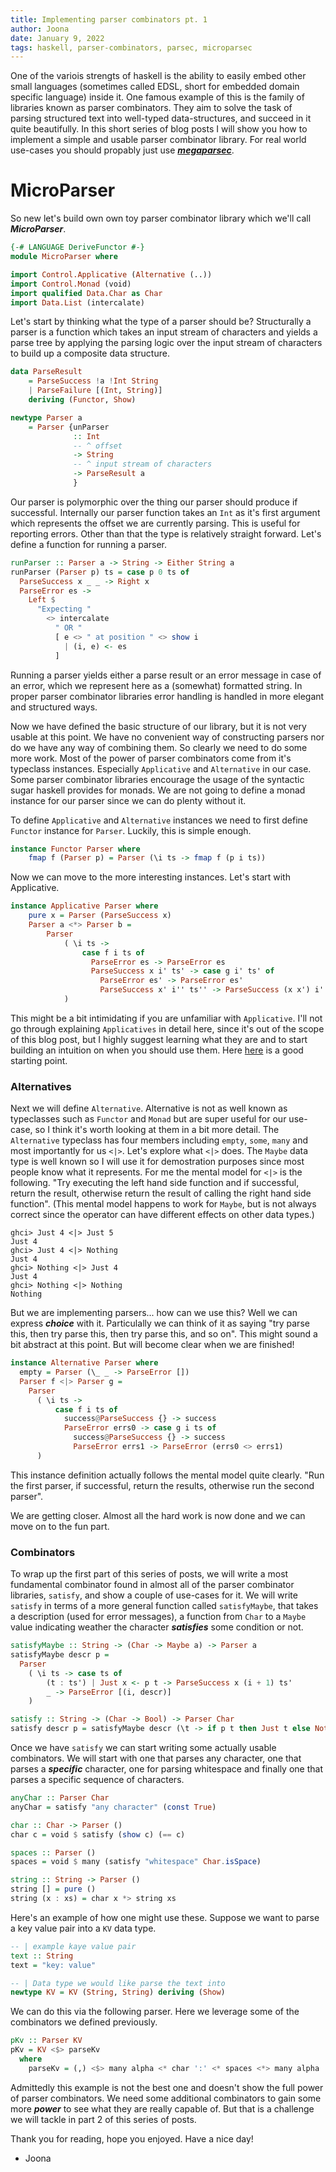 ```yaml
---
title: Implementing parser combinators pt. 1
author: Joona
date: January 9, 2022
tags: haskell, parser-combinators, parsec, microparsec
---
```


One of the variois strengts of haskell is the ability to easily embed other small languages (sometimes called EDSL, short for embedded domain specific language) inside it. One famous example of this is the family of libraries known as parser combinators. They aim to solve the task of parsing structured text into well-typed data-structures, and succeed in it quite beautifully. In this short series of blog posts I will show you how to implement a simple and usable parser combinator library. For real world use-cases you should propably just use [***megaparsec***](https://hackage.haskell.org/package/megaparsec).

# MicroParser

So new let's build own own toy parser combinator library which we'll call ***MicroParser***.

```haskell
{-# LANGUAGE DeriveFunctor #-}
module MicroParser where

import Control.Applicative (Alternative (..))
import Control.Monad (void)
import qualified Data.Char as Char
import Data.List (intercalate)
```

Let's start by thinking what the type of a parser should be? Structurally a parser is a function which takes an input stream of characters and yields a parse tree by applying the parsing logic over the input stream of characters to build up a composite data structure.

```haskell
data ParseResult
    = ParseSuccess !a !Int String
    | ParseFailure [(Int, String)]
    deriving (Functor, Show)

newtype Parser a 
    = Parser {unParser 
              :: Int
              -- ^ offset
              -> String
              -- ^ input stream of characters
              -> ParseResult a
              }
```

Our parser is polymorphic over the thing our parser should produce if successful. Internally our parser function takes an `Int` as it's first argument which represents the offset we are currently parsing. This is useful for reporting errors. Other than that the type is relatively straight forward. Let's define a function for running a parser. 

```haskell
runParser :: Parser a -> String -> Either String a
runParser (Parser p) ts = case p 0 ts of
  ParseSuccess x _ _ -> Right x
  ParseError es ->
    Left $
      "Expecting "
        <> intercalate
          " OR "
          [ e <> " at position " <> show i
            | (i, e) <- es
          ]
```

Running a parser yields either a parse result or an error message in case of an error, which we represent here as a (somewhat) formatted string. In proper parser combinator libraries error handling is handled in more elegant and structured ways.

Now we have defined the basic structure of our library, but it is not very usable at this point. We have no convenient way of constructing parsers nor do we have any way of combining them. So clearly we need to do some more work. Most of the power of parser combinators come from it's typeclass instances. Especially `Applicative` and `Alternative` in our case. Some parser combinator libraries encourage the usage of the syntactic sugar haskell provides for monads. We are not going to define a monad instance for our parser since we can do plenty without it.

To define `Applicative` and `Alternative` instances we need to first define `Functor` instance for `Parser`. Luckily, this is simple enough.

```haskell
instance Functor Parser where
    fmap f (Parser p) = Parser (\i ts -> fmap f (p i ts))
```

Now we can move to the more interesting instances. Let's start with Applicative.

```haskell
instance Applicative Parser where
    pure x = Parser (ParseSuccess x)
    Parser a <*> Parser b =
        Parser
            ( \i ts ->
                case f i ts of
                  ParseError es -> ParseError es
                  ParseSuccess x i' ts' -> case g i' ts' of
                    ParseError es' -> ParseError es'
                    ParseSuccess x' i'' ts'' -> ParseSuccess (x x') i'' ts''
            )
```

This might be a bit intimidating if you are unfamiliar with `Applicative`. I'll not go through explaining `Applicatives` in detail here, since it's out of the scope of this blog post, but I highly suggest learning what they are and to start building an intuition on when you should use them. Here [here](https://wiki.haskell.org/Typeclassopedia#Applicative) is a good starting point.

### Alternatives

Next we will define `Alternative`. Alternative is not as well known as typeclasses such as `Functor` and `Monad` but are super useful for our use-case, so I think it's worth looking at them in a bit more detail.
The `Alternative` typeclass has four members including `empty`, `some`, `many` and most importantly for us `<|>`. Let's explore what `<|>` does. The `Maybe` data type is well known so I will use it for demostration purposes since most people know what it represents. For me the mental model for `<|>` is the following. "Try executing the left hand side function and if successful, return the result, otherwise return the result of calling the right hand side function". (This mental model happens to work for `Maybe`, but is not always correct since the operator can have different effects on other data types.)

```shell
ghci> Just 4 <|> Just 5
Just 4
ghci> Just 4 <|> Nothing
Just 4
ghci> Nothing <|> Just 4
Just 4
ghci> Nothing <|> Nothing
Nothing
```

But we are implementing parsers... how can we use this? Well we can express ***choice*** with it. Particulally we can think of it as saying "try parse this, then try parse this, then try parse this, and so on". This might sound a bit abstract at this point. But will become clear when we are finished!

```haskell
instance Alternative Parser where
  empty = Parser (\_ _ -> ParseError [])
  Parser f <|> Parser g =
    Parser
      ( \i ts ->
          case f i ts of
            success@ParseSuccess {} -> success
            ParseError errs0 -> case g i ts of
              success@ParseSuccess {} -> success
              ParseError errs1 -> ParseError (errs0 <> errs1)
      )
```

This instance definition actually follows the mental model quite clearly. "Run the first parser, if successful, return the results, otherwise run the second parser".

We are getting closer. Almost all the hard work is now done and we can move on to the fun part.

### Combinators

To wrap up the first part of this series of posts, we will write a most fundamental combinator found in almost all of the parser combinator libraries, `satisfy`, and show a couple of use-cases for it. We will write `satisfy` in terms of a more general function called `satisfyMaybe`, that takes a description (used for error messages), a function from `Char` to a `Maybe` value indicating weather the character ***satisfies*** some condition or not.

```haskell
satisfyMaybe :: String -> (Char -> Maybe a) -> Parser a
satisfyMaybe descr p =
  Parser
    ( \i ts -> case ts of
        (t : ts') | Just x <- p t -> ParseSuccess x (i + 1) ts'
        _ -> ParseError [(i, descr)]
    )

satisfy :: String -> (Char -> Bool) -> Parser Char
satisfy descr p = satisfyMaybe descr (\t -> if p t then Just t else Nothing)
```

Once we have `satisfy` we can start writing some actually usable combinators. We will start with one that parses any character, one that parses a ***specific*** character, one for parsing whitespace and finally one that parses a specific sequence of characters.

```haskell
anyChar :: Parser Char
anyChar = satisfy "any character" (const True)

char :: Char -> Parser ()
char c = void $ satisfy (show c) (== c)

spaces :: Parser ()
spaces = void $ many (satisfy "whitespace" Char.isSpace)

string :: String -> Parser ()
string [] = pure ()
string (x : xs) = char x *> string xs
```

Here's an example of how one might use these. Suppose we want to parse a key value pair into a `KV` data type.

```haskell
-- | example kaye value pair
text :: String
text = "key: value"

-- | Data type we would like parse the text into
newtype KV = KV (String, String) deriving (Show)
```

We can do this via the following parser. Here we leverage some of the combinators we defined previously. 

```haskell
pKv :: Parser KV
pKv = KV <$> parseKv
  where
    parseKv = (,) <$> many alpha <* char ':' <* spaces <*> many alpha
```

Admittedly this example is not the best one and doesn't show the full power of parser combinators. We need some additional combinators to gain some more ***power*** to see what they are really capable of. But that is a challenge we will tackle in part 2 of this series of posts.

Thank you for reading, hope you enjoyed. Have a nice day!
- Joona
